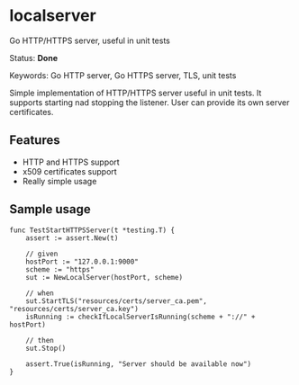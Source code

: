 # localserver
Go HTTP/HTTPS server, useful in unit tests

Status: **Done**

Keywords: Go HTTP server, Go HTTPS server, TLS, unit tests

Simple implementation of HTTP/HTTPS server useful in unit tests. It supports starting nad stopping the listener. User can provide its own server certificates.

## Features

* HTTP and HTTPS support
* x509 certificates support
* Really simple usage

## Sample usage

~~~
func TestStartHTTPSServer(t *testing.T) {
	assert := assert.New(t)

	// given
	hostPort := "127.0.0.1:9000"
	scheme := "https"
	sut := NewLocalServer(hostPort, scheme)

	// when
	sut.StartTLS("resources/certs/server_ca.pem", "resources/certs/server_ca.key")
	isRunning := checkIfLocalServerIsRunning(scheme + "://" + hostPort)

	// then
	sut.Stop()

	assert.True(isRunning, "Server should be available now")
}
~~~
